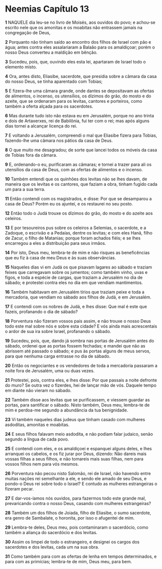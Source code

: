 # Neemias Capítulo 13

**1** 	NAQUELE dia leu-se no livro de Moisés, aos ouvidos do povo; e achou-se escrito nele que os amonitas e os moabitas não entrassem jamais na congregação de Deus,

**2** 	Porquanto não tinham saído ao encontro dos filhos de Israel com pão e água; antes contra eles assalariaram a Balaão para os amaldiçoar; porém o nosso Deus converteu a maldição em bênção.

**3** 	Sucedeu, pois, que, ouvindo eles esta lei, apartaram de Israel todo o elemento misto.

**4** 	Ora, antes disto, Eliasibe, sacerdote, que presidia sobre a câmara da casa do nosso Deus, se tinha aparentado com Tobias;

**5** 	E fizera-lhe uma câmara grande, onde dantes se depositavam as ofertas de alimentos, o incenso, os utensílios, os dízimos do grão, do mosto e do azeite, que se ordenaram para os levitas, cantores e porteiros, como também a oferta alçada para os sacerdotes.

**6** 	Mas durante tudo isto não estava eu em Jerusalém, porque no ano trinta e dois de Artaxerxes, rei de Babilônia, fui ter com o rei; mas após alguns dias tornei a alcançar licença do rei.

**7** 	E voltando a Jerusalém, compreendi o mal que Eliasibe fizera para Tobias, fazendo-lhe uma câmara nos pátios da casa de Deus.

**8** 	O que muito me desagradou; de sorte que lancei todos os móveis da casa de Tobias fora da câmara.

**9** 	E, ordenando-o eu, purificaram as câmaras; e tornei a trazer para ali os utensílios da casa de Deus, com as ofertas de alimentos e o incenso.

**10** 	Também entendi que os quinhões dos levitas não se lhes davam, de maneira que os levitas e os cantores, que faziam a obra, tinham fugido cada um para a sua terra.

**11** 	Então contendi com os magistrados, e disse: Por que se desamparou a casa de Deus? Porém eu os ajuntei, e os restaurei no seu posto.

**12** 	Então todo o Judá trouxe os dízimos do grão, do mosto e do azeite aos celeiros.

**13** 	E por tesoureiros pus sobre os celeiros a Selemias, o sacerdote, e a Zadoque, o escrivão e a Pedaías, dentre os levitas; e com eles Hanã, filho de Zacur, o filho de Matanias; porque foram achados fiéis; e se lhes encarregou a eles a distribuição para seus irmãos.

**14** 	Por isto, Deus meu, lembra-te de mim e não risques as beneficências que eu fiz à casa de meu Deus e às suas observâncias.

**15** 	Naqueles dias vi em Judá os que pisavam lagares ao sábado e traziam feixes que carregavam sobre os jumentos; como também vinho, uvas e figos, e toda a espécie de cargas, que traziam a Jerusalém no dia de sábado; e protestei contra eles no dia em que vendiam mantimentos.

**16** 	Também habitavam em Jerusalém tírios que traziam peixe e toda a mercadoria, que vendiam no sábado aos filhos de Judá, e em Jerusalém.

**17** 	E contendi com os nobres de Judá, e lhes disse: Que mal é este que fazeis, profanando o dia de sábado?

**18** 	Porventura não fizeram vossos pais assim, e não trouxe o nosso Deus todo este mal sobre nós e sobre esta cidade? E vós ainda mais acrescentais o ardor de sua ira sobre Israel, profanando o sábado.

**19** 	Sucedeu, pois, que, dando já sombra nas portas de Jerusalém antes do sábado, ordenei que as portas fossem fechadas; e mandei que não as abrissem até passado o sábado; e pus às portas alguns de meus servos, para que nenhuma carga entrasse no dia de sábado.

**20** 	Então os negociantes e os vendedores de toda a mercadoria passaram a noite fora de Jerusalém, uma ou duas vezes.

**21** 	Protestei, pois, contra eles, e lhes disse: Por que passais a noite defronte do muro? Se outra vez o fizerdes, hei de lançar mão de vós. Daquele tempo em diante não vieram no sábado.

**22** 	Também disse aos levitas que se purificassem, e viessem guardar as portas, para santificar o sábado. Nisto também, Deus meu, lembra-te de mim e perdoa-me segundo a abundância da tua benignidade.

**23** 	Vi também naqueles dias judeus que tinham casado com mulheres asdoditas, amonitas e moabitas.

**24** 	E seus filhos falavam meio asdodita, e não podiam falar judaico, senão segundo a língua de cada povo.

**25** 	E contendi com eles, e os amaldiçoei e espanquei alguns deles, e lhes arranquei os cabelos, e os fiz jurar por Deus, dizendo: Não dareis mais vossas filhas a seus filhos, e não tomareis mais suas filhas, nem para vossos filhos nem para vós mesmos.

**26** 	Porventura não pecou nisto Salomão, rei de Israel, não havendo entre muitas nações rei semelhante a ele, e sendo ele amado de seu Deus, e pondo-o Deus rei sobre todo o Israel? E contudo as mulheres estrangeiras o fizeram pecar.

**27** 	E dar-vos-íamos nós ouvidos, para fazermos todo este grande mal, prevaricando contra o nosso Deus, casando com mulheres estrangeiras?

**28** 	Também um dos filhos de Joiada, filho de Eliasibe, o sumo sacerdote, era genro de Sambalate, o horonita, por isso o afugentei de mim.

**29** 	Lembra-te deles, Deus meu, pois contaminaram o sacerdócio, como também a aliança do sacerdócio e dos levitas.

**30** 	Assim os limpei de todo o estrangeiro, e designei os cargos dos sacerdotes e dos levitas, cada um na sua obra.

**31** 	Como também para com as ofertas de lenha em tempos determinados, e para com as primícias; lembra-te de mim, Deus meu, para bem.

